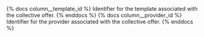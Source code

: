 {% docs column__template_id %} Identifier for the template associated with the collective offer. {% enddocs %}
{% docs column__provider_id %} Identifier for the provider associated with the collective offer. {% enddocs %}
